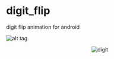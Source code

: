 digit_flip
==========

digit flip animation for android

![alt tag](https://raw.github.com/chenjishi/digit_flip/master/assets/device-2013-12-20-175010.png)

<p align="center">
  <img src="https://raw.github.com/chenjishi/digit_flip/master/assets/device-2013-12-20-175010.png?raw=true" alt="digit"/>
</p>
